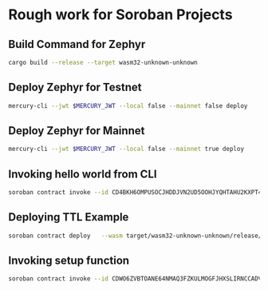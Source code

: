 # Rough work for Soroban Projects

## Build Command for Zephyr
```bash
cargo build --release --target wasm32-unknown-unknown
``` 

## Deploy Zephyr for Testnet
```bash
mercury-cli --jwt $MERCURY_JWT --local false --mainnet false deploy
```

## Deploy Zephyr for Mainnet
```bash
mercury-cli --jwt $MERCURY_JWT --local false --mainnet true deploy
```

## Invoking hello world from CLI
```bash
soroban contract invoke --id CD4BKH6OMPUSOCJHDDJVN2UD5OOHJYQHTAHU2KXPT4EFSQYXLYGG3D2V --network testnet --source SB66VLFNPAMBIAS5FLPY5NEKALZA64INYELFYEGPT53UI7S6ORPMSLK5 --cost -- hello --arg "World"
```


## Deploying TTL Example
```bash
soroban contract deploy   --wasm target/wasm32-unknown-unknown/release/soroban_ttl_example.wasm   --source SDSANP4BT2J5IF75H53436J5A3YJ6RCX24EE5SRFUWU3SBZGXHWTWXJO   --network testnet
```

## Invoking setup function
```bash
soroban contract invoke --id CDWO6ZVBTOANE64NMAQ3FZKULMOGFJHXSLIRNCCADVLF4NMLNDNGSELL --network testnet --source SDSANP4BT2J5IF75H53436J5A3YJ6RCX24EE5SRFUWU3SBZGXHWTWXJO --cost -- setup
```